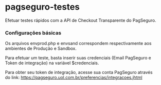 # pagseguro-testes

Efetuar testes rápidos com a API de Checkout Transparente do PagSeguro.

### Configurações básicas

Os arquivos envprod.php e envsand correspondem respectivamente aos ambientes de Produção e Sandbox.  

Para efetuar um teste, basta inserir suas credenciais (Email PagSeguro e Token de integração) na variável $credenciais.

Para obter seu token de integração, acesse sua conta PagSeguro através do link: https://pagseguro.uol.com.br/preferencias/integracoes.jhtml
